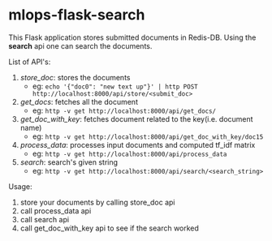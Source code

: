# mlops-flask-search


This Flask application stores submitted documents in Redis-DB. Using the **search** api one can search the documents.

List of API's:

1. *store_doc*: stores the documents
   * eg: ```echo '{"doc0": "new text up"}' | http POST http://localhost:8000/api/store/<submit_doc>```
1. *get_docs*: fetches all the document
    * eg: ```http -v get http://localhost:8000/api/get_docs/```
1. *get_doc_with_key*: fetches document related to the key(i.e. document name)
    * eg: ```http -v get http://localhost:8000/api/get_doc_with_key/doc15```
1. *process_data*: processes input documents and computed tf_idf matrix
   * eg: ```http -v get http://localhost:8000/api/process_data```
1. *search*: search's given string
   * eg:  ```http -v get http://localhost:8000/api/search/<search_string>```



Usage:
1. store your documents by calling store_doc api
1. call process_data api
1. call search api
3. call get_doc_with_key api to see if the search worked
